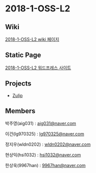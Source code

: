 # 2018-1-OSS-L2
## Wiki
[2018-1-OSS-L2 wiki 페이지](https://github.com/18-1-SKKU-OSS/2018-1-OSS-L2/wiki)
## Static Page
[2018-1-OSS-L2 워드프레스 사이트](http://54.86.89.152/wordpress)  

## Projects
* [Zulip](https://github.com/18-1-SKKU-OSS/zulip)

## Members
박주영(aig031) : aig031@naver.com

이건(lg970325) : lg970325@naver.com

정지우(wldn0202) : wldn0202@naver.com

현상익(hsi1032) : hsi1032@naver.com

한상욱(9967han) : 9967han@naver.com
